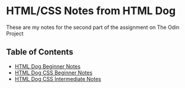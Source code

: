 # HTML/CSS Notes from HTML Dog
These are my notes for the second part of the assignment on The Odin Project
## Table of Contents
* [HTML Dog Beginner Notes](https://github.com/tanyalai/Odin-Project-Tutorials/blob/master/Web%20Dev%20101/HTML-CSS%20Notes/HTML%20Dog%20Beginner%20Notes.md)
* [HTML Dog CSS Beginner Notes](https://github.com/tanyalai/Odin-Project-Tutorials/blob/master/Web%20Dev%20101/HTML-CSS%20Notes/HTML%20Dog%20CSS%20Beginner.md)
* [HTML Dog CSS Intermediate Notes](https://github.com/tanyalai/Odin-Project-Tutorials/blob/master/Web%20Dev%20101/HTML-CSS%20Notes/HTML%20Dog%20CSS%20Intermediate.md)
